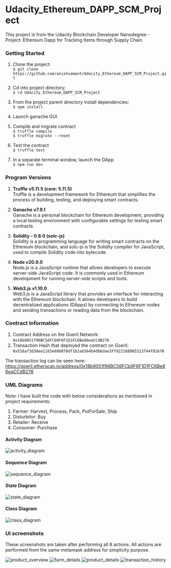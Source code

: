 # Udacity_Ethereum_DAPP_SCM_Project
This project is from the Udacity Blockchain Developer Nanodegree - Project: Ethereum Dapp for Tracking Items through Supply Chain

### Getting Started
1. Clone the project: <br>
`$ git clone https://github.com/anishsamant/Udacity_Ethereum_DAPP_SCM_Project.git`

2. Cd into project directory: <br>
`$ cd Udacity_Ethereum_DAPP_SCM_Project`

3. From the  project parent directory install dependencies: <br>
`$ npm install`

4. Launch ganache GUI

5. Compile and migrate contract <br>
`$ truffle compile` <br>
`$ truffle migrate --reset` <br>

6. Test the contract <br>
`$ truffle test`

7. In a separate terminal window, launch the DApp <br>
`$ npm run dev`


### Program Versions
1. <b>Truffle v5.11.5 (core: 5.11.5)</b> <br>
Truffle is a development framework for Ethereum that simplifies the process of building, testing, and deploying smart contracts.

2. <b>Ganache v7.9.1</b> <br>
Ganache is a personal blockchain for Ethereum development, providing a local testing environment with configurable settings for testing smart contracts.

3. <b>Solidity - 0.8.0 (solc-js)</b> <br>
Solidity is a programming language for writing smart contracts on the Ethereum blockchain, and solc-js is the Solidity compiler for JavaScript, used to compile Solidity code into bytecode.

4. <b>Node v20.9.0</b> <br>
Node.js is a JavaScript runtime that allows developers to execute server-side JavaScript code. It is commonly used in Ethereum development for running server-side scripts and tools.

5. <b>Web3.js v1.10.0</b> <br>
Web3.js is a JavaScript library that provides an interface for interacting with the Ethereum blockchain. It allows developers to build decentralized applications (DApps) by connecting to Ethereum nodes and sending transactions or reading data from the blockchain.

### Contract Information
1. Contract Address on the Goerli Network: `0x18b9051f96BC56FCb9F6F1D1FC6Be86eaCCdB276`
2. Transaction Hash that deployed the contract on Goerli: `0x516af3d38ee1163e698870df1b2ab564b4db6dae3ff822188985313f44f81b70`

The transaction log can be seen here: https://goerli.etherscan.io/address/0x18b9051f96BC56FCb9F6F1D1FC6Be86eaCCdB276

### UML Diagrams
Note: I have built the code with below considerations as mentioned in project requirements:
1. Farmer: Harvest, Process, Pack, PutForSale, Ship
2. Disturbitor: Buy
3. Retailer: Receive
4. Consumer: Purchase

#### Activity Diagram
![activity_diagram](https://github.com/anishsamant/Udacity_Ethereum_DAPP_SCM_Project/assets/21247634/c7fe0224-e7e0-46d5-b6a4-a91686a7a68b)

#### Sequence Diagram
![sequence_diagram](https://github.com/anishsamant/Udacity_Ethereum_DAPP_SCM_Project/assets/21247634/ee39a124-accd-4d17-84cd-6820b7940e36)

#### State Diagram
![state_diagram](https://github.com/anishsamant/Udacity_Ethereum_DAPP_SCM_Project/assets/21247634/663fd44c-f0b7-442c-b30e-595efd6b2e91)

#### Class Diagram
![class_diagram](https://github.com/anishsamant/Udacity_Ethereum_DAPP_SCM_Project/assets/21247634/29e2cfae-9bbe-4b0f-b61a-925d977345dd)


### UI screenshots
These screenshots are taken after performing all 8 actions. All actions are performed from the same metamask address for simplicity purpose.

![product_overview](https://github.com/anishsamant/Udacity_Ethereum_DAPP_SCM_Project/assets/21247634/ce7566d5-5fd1-43f1-8464-6bce9813dc7e)
![farm_details](https://github.com/anishsamant/Udacity_Ethereum_DAPP_SCM_Project/assets/21247634/0a4a098c-cc6f-4cae-8275-c827bd08b72e)
![product_details](https://github.com/anishsamant/Udacity_Ethereum_DAPP_SCM_Project/assets/21247634/41423e99-880c-4bd5-bb38-dc458694846a)
![transaction_history](https://github.com/anishsamant/Udacity_Ethereum_DAPP_SCM_Project/assets/21247634/e1709f31-d302-419e-8c08-605c08ca1cc8)

